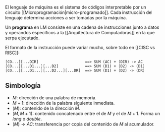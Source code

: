 El lenguaje de máquina es el sistema de códigos interpretable por un circuito [[Microprogramación|micro-programado]]. Cada instrucción del lenguaje determina acciones a ser tomadas por la máquina.

Un **programa** en LM consiste en una cadena de instrucciones junto a datos y operandos específicos a la [[Arquitectura de Computadoras]] en la que serpa ejecutado.

El formato de la instrucción puede variar mucho, sobre todo en [[CISC vs RISC]]:

```
[CO...][...DIR]                     ==> SUM (AC) + (DIR) -> AC
[CO...][...D1...][...D2]            ==> SUM (D1) + (D2) -> (D1)
[CO...][...D1...][...D2...][...DR]  ==> SUM (D1) + (D2) -> (DR)
```

## Simbología

- $M$: dirección de una palabra de memoria.
- $M + 1$: dirección de la palabra siguiente inmediata.
- $(M)$: contenido de la dirección $M$.
- $(M, M+1)$: contenido concatenado entre el de $M$ y el de $M+1$. Forma un _long_ o _double_.
- $(M) \to AC$: transferencia por copia del contenido de $M$ al acumulador.
